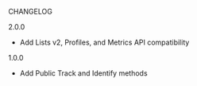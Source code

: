CHANGELOG

2.0.0

* Add Lists v2, Profiles, and Metrics API compatibility

1.0.0

* Add Public Track and Identify methods
